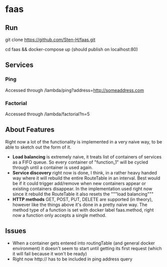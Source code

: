 # faas

## Run

git clone https://github.com/Sten-H/faas.git

cd faas && docker-compose up (should publish on localhost:80)

## Services

### Ping

Accessed through /lambda/ping?address=http://someaddress.com

### Factorial

Accessed through /lambda/factorial?n=5

## About Features

Right now a lot of the functionality is implemented in a very naive way, to be able to sketch out the form of it. 
* **Load balancing** is extremely naive, it treats list of containers of services as a FIFO queue. So every container of
"function_1" will be cycled through until a container is used again.
* **Service discovery** right now is done, I think, in a rather heavy handed way where it will rebuild the entire RouteTable
in an interval. Best would be if it could trigger add/remove  when new containers appear or existing containers 
disappear. In the implementation used right now since it rebuild the RouteTable it also resets the """load balancing"""
* **HTTP methods** GET, POST, PUT, DELETE are supported (in theory), however like the things above it's done in a pretty naive
way. The method type of a function is set with docker label faas.method, right now a function only accepts a single 
method.

## Issues

* When a container gets entered into routingTable (and general docker environment) it doesn't seem to start until
getting its first request (which it will fail because it won't be ready)
* Right now http:// has to be included in ping address query